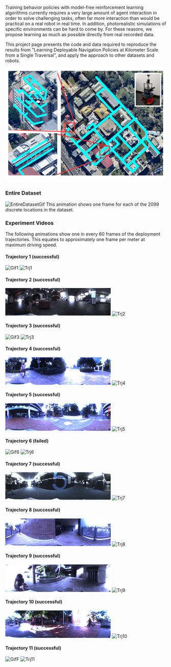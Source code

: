 Training behavior policies with model-free reinforcement learning algorithms currently requires a very large amount of agent interaction in order to solve challenging tasks, often far more interaction than would be practical on a real robot in real time. In addition, photorealistic simulations of specific environments can be hard to come by. For these reasons, we propose learning as much as possible directly from real recorded data.

This project page presents the code and data required to reproduce the results from "Learning Deployable Navigation Policies at Kilometer Scale from a Single Traversal", and apply the approach to other datasets and robots.


![CampusMap](plots/campus_map_graph_cropped_robot_buildings_inset.png)

### Entire Dataset ###
![EntireDatasetGif](gifs/dataset.gif)
This animation shows one frame for each of the 2099 discrete locations in the dataset.


### Experiment Videos ###
The following animations show one in every 60 frames of the deployment trajectories. This equates to approximately one frame per meter at maximum driving speed.

#### Trajectory 1 (successful) ####
![Gif1](gifs/bag1.gif)
![Trj1](plots/trajectory_0.gif)

#### Trajectory 2 (successful) ####
![Gif2](gifs/bag2.gif)
![Trj2](plots/trajectory_1.gif)

#### Trajectory 3 (successful) ####
![Gif3](gifs/bag3.gif)
![Trj3](plots/trajectory_2.gif)

#### Trajectory 4 (successful) ####
![Gif4](gifs/bag4.gif)
![Trj4](plots/trajectory_3.gif)

#### Trajectory 5 (successful) ####
![Gif5](gifs/bag5.gif)
![Trj5](plots/trajectory_4.gif)

#### Trajectory 6 (failed) ####
![Gif6](gifs/bag6.gif)
![Trj6](plots/trajectory_5.gif)

#### Trajectory 7 (successful) ####
![Gif8](gifs/bag8.gif)
![Trj7](plots/trajectory_6.gif)

#### Trajectory 8 (successful) ####
![Gif9](gifs/bag9.gif)
![Trj8](plots/trajectory_7.gif)

#### Trajectory 9 (successful) ####
![GifA](gifs/bagA.gif)
![Trj9](plots/trajectory_8.gif)

#### Trajectory 10 (successful) ####
![GifD](gifs/bagD.gif)
![Trj10](plots/trajectory_9.gif)

#### Trajectory 11 (successful) ####
![GifF](gifs/bagF.gif)
![Trj11](plots/trajectory_10.gif)


